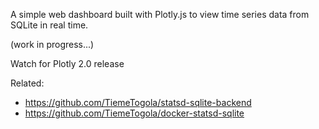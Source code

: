 A simple web dashboard built with Plotly.js to view time series data from SQLite in real time.

(work in progress...)

Watch for Plotly 2.0 release

Related:
* https://github.com/TiemeTogola/statsd-sqlite-backend
* https://github.com/TiemeTogola/docker-statsd-sqlite
